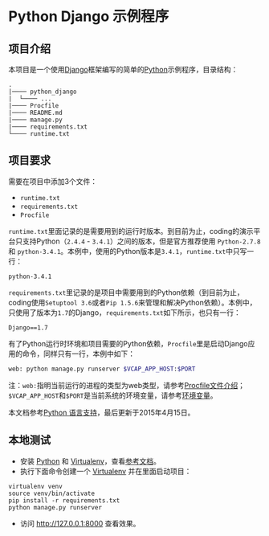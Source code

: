 # Python Django 示例程序
## 项目介绍
本项目是一个使用[Django](https://www.djangoproject.com/)框架编写的简单的[Python](https://www.python.org/)示例程序，目录结构：
```
.
|──── python_django
|  └──── ...
|──── Procfile
|──── README.md
|──── manage.py
|──── requirements.txt
└──── runtime.txt
```
## 项目要求
需要在项目中添加3个文件：

* `runtime.txt`
* `requirements.txt`
* `Procfile`

`runtime.txt`里面记录的是需要用到的运行时版本。到目前为止，coding的演示平台只支持Python（`2.4.4` - `3.4.1`）之间的版本，但是官方推荐使用 `Python-2.7.8` 和 `python-3.4.1`。本例中，使用的Python版本是`3.4.1`，`runtime.txt`中只写一行：
```
python-3.4.1
```

`requirements.txt`里记录的是项目中需要用到的Python依赖（到目前为止，coding使用`Setuptool 3.6`或者`Pip 1.5.6`来管理和解决Python依赖）。本例中，只使用了版本为`1.7`的Django，`requirements.txt`如下所示，也只有一行：
```
Django==1.7
```

有了Python运行时环境和项目需要的Python依赖，`Procfile`里是启动Django应用的命令，同样只有一行，本例中如下：
```bash
web: python manage.py runserver $VCAP_APP_HOST:$PORT
```
注：`web:`指明当前运行的进程的类型为web类型，请参考[Procfile文件介绍](http://docs.coding.io/references/procfile)；`$VCAP_APP_HOST`和`$PORT`是当前系统的环境变量，请参考[环境变量](http://docs.coding.io/references/env#vcap_app_host)。

本文档参考[Python 语言支持](http://docs.coding.io/languages/python)，最后更新于2015年4月15日。
## 本地测试

* 安装 [Python](https://www.python.org/) 和 [Virtualenv](https://pypi.python.org/pypi/virtualenv)，查看[参考文档](http://install.python-guide.org)。
* 执行下面命令创建一个 [Virtualenv](https://pypi.python.org/pypi/virtualenv) 并在里面启动项目：

```
virtualenv venv
source venv/bin/activate
pip install -r requirements.txt
python manage.py runserver
```
* 访问 <http://127.0.0.1:8000> 查看效果。